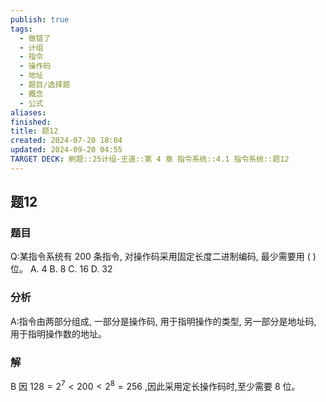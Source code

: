 ```yaml
---
publish: true
tags:
  - 做错了
  - 计组
  - 指令
  - 操作码
  - 地址
  - 题目/选择题
  - 概念
  - 公式
aliases: 
finished: 
title: 题12
created: 2024-07-20 18:04
updated: 2024-09-20 04:55
TARGET DECK: 刷题::25计组-王道::第 4 章 指令系统::4.1 指令系统::题12
---
```

## 题12
### 题目
Q:某指令系统有 200 条指令, 对操作码采用固定长度二进制编码, 最少需要用 ( ) 位。
A. 4 
B. 8 
C. 16 
D. 32
### 分析
A:指令由两部分组成, 一部分是操作码, 用于指明操作的类型, 另一部分是地址码, 用于指明操作数的地址。
### 解
B
因 ${128} = {2}^{7} < {200} < {2}^{8} = {256}$ ,因此采用定长操作码时,至少需要 8 位。
<!--ID: 1727368450257-->


